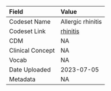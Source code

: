 |Field            |Value             |
|:----------------|:-----------------|
|Codeset Name     |Allergic rhinitis |
|Codeset Link     |[rhinitis](https://github.com/PEDSnet/Variable-Dictionary/blob/main/condition/rhinitis.csv)|
|CDM              |NA                |
|Clinical Concept |NA                |
|Vocab            |NA                |
|Date Uploaded    |2023-07-05        |
|Metadata         |NA                |

